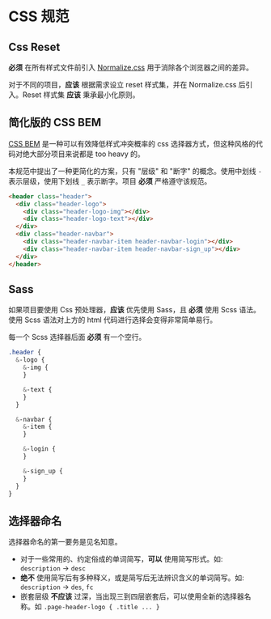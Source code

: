 # CSS 规范

## Css Reset

**必须** 在所有样式文件前引入 [Normalize.css](https://necolas.github.io/normalize.css/) 用于消除各个浏览器之间的差异。

对于不同的项目，**应该** 根据需求设立 reset 样式集，并在 Normalize.css 后引入。Reset 样式集 **应该** 秉承最小化原则。

## 简化版的 CSS BEM

[CSS BEM](http://getbem.com/introduction/) 是一种可以有效降低样式冲突概率的 css 选择器方式，但这种风格的代码对绝大部分项目来说都是 too heavy 的。

本规范中提出了一种更简化的方案，只有 "层级" 和 "断字" 的概念。使用中划线 `-` 表示层级，使用下划线 `_` 表示断字。项目 **必须** 严格遵守该规范。

```html
<header class="header">
  <div class="header-logo">
    <div class="header-logo-img"></div>
    <div class="header-logo-text"></div>
  </div>
  <div class="header-navbar">
    <div class="header-navbar-item header-navbar-login"></div>
    <div class="header-navbar-item header-navbar-sign_up"></div>
  </div>
</header>
```

## Sass

如果项目要使用 Css 预处理器，**应该** 优先使用 Sass，且 **必须** 使用 Scss 语法。使用 Scss 语法对上方的 html 代码进行选择会变得非常简单易行。

每一个 Scss 选择器后面 **必须** 有一个空行。

```scss
.header {
  &-logo {
    &-img {
    }

    &-text {
    }
  }

  &-navbar {
    &-item {
    }

    &-login {
    }

    &-sign_up {
    }
  }
}
```

## 选择器命名

选择器命名的第一要务是见名知意。

- 对于一些常用的、约定俗成的单词简写，**可以** 使用简写形式。如: `description` -> `desc`
- **绝不** 使用简写后有多种释义，或是简写后无法辨识含义的单词简写。如: `description` -> `des`, `fc`
- 嵌套层级 **不应该** 过深，当出现三到四层嵌套后，可以使用全新的选择器名称。如 `.page-header-logo { .title ... }`
